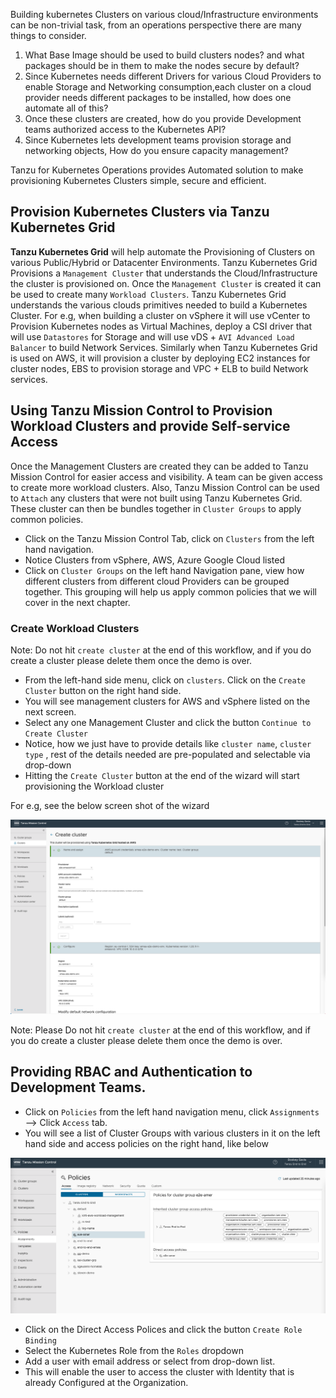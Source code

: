 Building kubernetes Clusters on various cloud/Infrastructure environments can be non-trivial task, from an operations perspective there are many things to consider.

1. What Base Image should be used to build clusters nodes? and what packages should be in them to make the nodes secure by default?
2. Since Kubernetes needs different Drivers for various Cloud Providers to enable Storage and Networking consumption,each cluster on a cloud provider needs different packages to be installed, how does one automate all of this? 
3. Once these clusters are created, how do you provide Development teams authorized access to the Kubernetes API?
4. Since Kubernetes lets development teams provision storage and networking objects, How do you ensure capacity management?

Tanzu for Kubernetes Operations provides Automated solution to make provisioning Kubernetes Clusters simple, secure and efficient.

## Provision Kubernetes Clusters via Tanzu Kubernetes Grid

**Tanzu Kubernetes Grid** will help automate the Provisioning of Clusters on various Public/Hybrid or Datacenter Environments. Tanzu Kubernetes Grid Provisions a `Management Cluster` that understands the Cloud/Infrastructure the cluster is provisioned on. Once the `Management Cluster` is created it can be used to create many `Workload Clusters`. Tanzu Kubernetes Grid understands the various clouds primitives needed to build a Kubernetes Cluster. For e.g, when building a cluster on vSphere it will use vCenter to Provision Kubernetes nodes as Virtual Machines, deploy a CSI driver that will use `Datastores` for Storage and will use vDS + `AVI Advanced Load Balancer` to build Network Services. Similarly when Tanzu Kubernetes Grid is used on AWS, it will provision a cluster by deploying EC2 instances for cluster nodes, EBS to provision storage and VPC + ELB to build Network services.

## Using Tanzu Mission Control to Provision Workload Clusters and provide Self-service Access

Once the Management Clusters are created they can be added to Tanzu Mission Control for easier access and visibility. A team can be given access to create more workload clusters. Also, Tanzu Mission Control can be used to `Attach` any clusters that were not built using Tanzu Kubernetes Grid. These cluster can then be bundles together in `Cluster Groups` to apply common policies.

- Click on the Tanzu Mission Control Tab, click on `Clusters` from the left hand navigation.
- Notice Clusters from vSphere, AWS, Azure Google Cloud listed
- Click on `Cluster Groups` on the left hand Navigation pane, view how different clusters from different cloud Providers can be grouped together. This grouping will help us apply common policies that we will cover in the next chapter.

### Create Workload Clusters

Note: Do not hit `create cluster` at the end of this workflow, and if you do create a cluster please delete them once the demo is over.

- From the left-hand side menu, click on `clusters`. Click on the `Create Cluster` button on the right hand side.
- You will see management clusters for AWS and vSphere listed on the next screen.
- Select any one Management Cluster and click the button `Continue to Create Cluster`
- Notice, how we just have to provide details like `cluster name`, `cluster type` , rest of the details needed are pre-populated and selectable via drop-down
- Hitting the `Create Cluster` button at the end of the wizard will start provisioning the Workload cluster

For e.g, see the below screen shot of the wizard

![Cluster Create](../images/aws-cluster-create.png)

Note: Please Do not hit `create cluster` at the end of this workflow, and if you do create a cluster please delete them once the demo is over.

## Providing RBAC and Authentication to Development Teams.

- Click on `Policies` from the left hand navigation menu, click `Assignments` --> Click `Access` tab.
- You will see a list of Cluster Groups with various clusters in it on the left hand side and access policies on the right hand, like below

![Cluster Access Policy](../images/access-rbac.png)

- Click on the Direct Access Polices and click the button `Create Role Binding`
- Select the Kubernetes Role from the `Roles` dropdown
- Add a user with email address or select from drop-down list.
- This will enable the user to access the cluster with Identity that is already Configured at the Organization.
